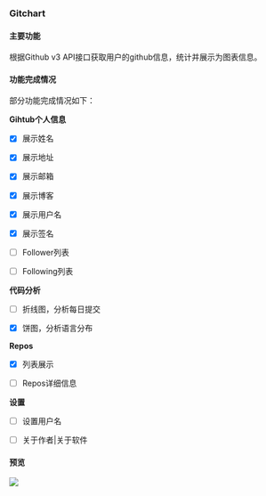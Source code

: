 ### Gitchart

#### 主要功能

根据Github v3 API接口获取用户的github信息，统计并展示为图表信息。

#### 功能完成情况

部分功能完成情况如下：

**Gihtub个人信息**

- [x] 展示姓名

- [x] 展示地址

- [x] 展示邮箱

- [x] 展示博客

- [x] 展示用户名

- [x] 展示签名

- [ ] Follower列表

- [ ] Following列表

**代码分析**

- [ ] 折线图，分析每日提交

- [x] 饼图，分析语言分布

**Repos**

- [x] 列表展示

- [ ] Repos详细信息

**设置**

-[ ] 设置用户名

-[ ] 关于作者|关于软件

#### 预览

![](https://ws1.sinaimg.cn/large/9876e666gy1fptlp69abtj227t1d9h79.jpg)